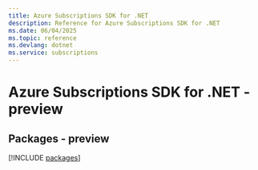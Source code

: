 ```yaml
---
title: Azure Subscriptions SDK for .NET
description: Reference for Azure Subscriptions SDK for .NET
ms.date: 06/04/2025
ms.topic: reference
ms.devlang: dotnet
ms.service: subscriptions
---
```

# Azure Subscriptions SDK for .NET - preview
## Packages - preview
[!INCLUDE [packages](subscriptions-index.md)]